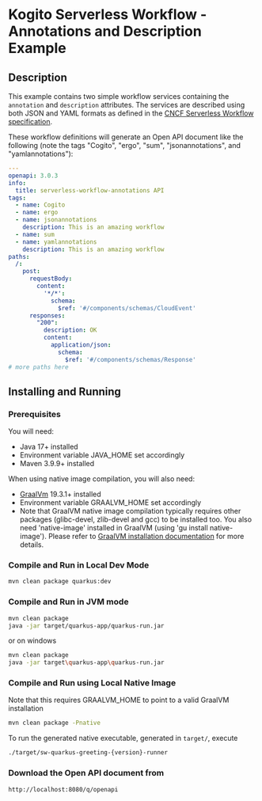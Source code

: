 # Kogito Serverless Workflow - Annotations and Description Example

## Description

This example contains two simple workflow services containing the `annotation` and `description` attributes. 
The services are described using both JSON and YAML formats as defined in the 
[CNCF Serverless Workflow specification](https://github.com/cncf/wg-serverless/tree/main/workflow/spec).

These workflow definitions will generate an Open API document like the following (note the tags "Cogito", "ergo", "sum", "jsonannotations", and "yamlannotations"):

````yaml
---
openapi: 3.0.3
info:
  title: serverless-workflow-annotations API
tags:
  - name: Cogito
  - name: ergo
  - name: jsonannotations
    description: This is an amazing workflow
  - name: sum
  - name: yamlannotations
    description: This is an amazing workflow
paths:
  /:
    post:
      requestBody:
        content:
          '*/*':
            schema:
              $ref: '#/components/schemas/CloudEvent'
      responses:
        "200":
          description: OK
          content:
            application/json:
              schema:
                $ref: '#/components/schemas/Response'
# more paths here
````

## Installing and Running

### Prerequisites
 
You will need:
  - Java 17+ installed
  - Environment variable JAVA_HOME set accordingly
  - Maven 3.9.9+ installed

When using native image compilation, you will also need: 
  - [GraalVm](https://www.graalvm.org/downloads/) 19.3.1+ installed
  - Environment variable GRAALVM_HOME set accordingly
  - Note that GraalVM native image compilation typically requires other packages (glibc-devel, zlib-devel and gcc) to be installed too.  You also need 'native-image' installed in GraalVM (using 'gu install native-image'). Please refer to [GraalVM installation documentation](https://www.graalvm.org/docs/reference-manual/aot-compilation/#prerequisites) for more details.

### Compile and Run in Local Dev Mode

```sh
mvn clean package quarkus:dev
```

### Compile and Run in JVM mode

```sh
mvn clean package 
java -jar target/quarkus-app/quarkus-run.jar
```

or on windows

```sh
mvn clean package
java -jar target\quarkus-app\quarkus-run.jar
```

### Compile and Run using Local Native Image
Note that this requires GRAALVM_HOME to point to a valid GraalVM installation

```sh
mvn clean package -Pnative
```
  
To run the generated native executable, generated in `target/`, execute

```sh
./target/sw-quarkus-greeting-{version}-runner
```

### Download the Open API document from

```
http://localhost:8080/q/openapi
```